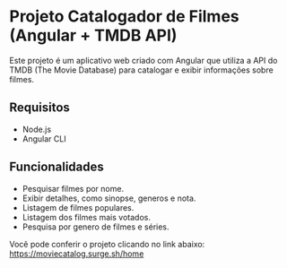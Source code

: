 # Projeto Catalogador de Filmes (Angular + TMDB API)
Este projeto é um aplicativo web criado com Angular que utiliza a API do TMDB (The Movie Database) para catalogar e exibir informações sobre filmes.

## Requisitos
- Node.js
- Angular CLI

## Funcionalidades
- Pesquisar filmes por nome.
- Exibir detalhes, como sinopse, generos e nota.
- Listagem de filmes populares.
- Listagem dos filmes mais votados.
- Pesquisa por genero de filmes e séries.

Você pode conferir o projeto clicando no link abaixo:
https://moviecatalog.surge.sh/home
